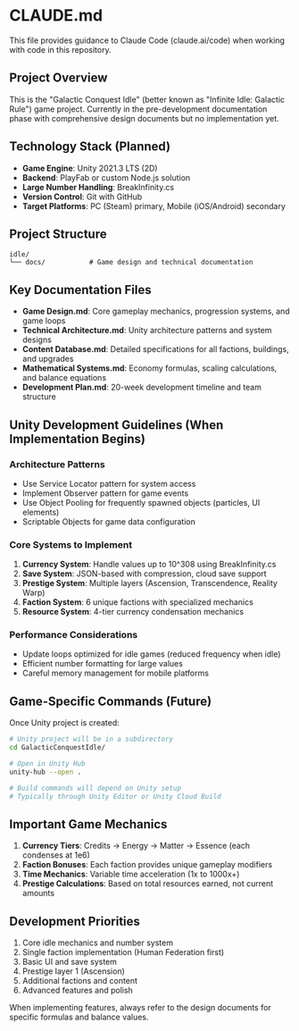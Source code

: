 # CLAUDE.md

This file provides guidance to Claude Code (claude.ai/code) when working with code in this repository.

## Project Overview

This is the "Galactic Conquest Idle" (better known as "Infinite Idle: Galactic Rule") game project. Currently in the pre-development documentation phase with comprehensive design documents but no implementation yet.

## Technology Stack (Planned)

- **Game Engine**: Unity 2021.3 LTS (2D)
- **Backend**: PlayFab or custom Node.js solution
- **Large Number Handling**: BreakInfinity.cs
- **Version Control**: Git with GitHub
- **Target Platforms**: PC (Steam) primary, Mobile (iOS/Android) secondary

## Project Structure

```
idle/
└── docs/           # Game design and technical documentation
```

## Key Documentation Files

- **Game Design.md**: Core gameplay mechanics, progression systems, and game loops
- **Technical Architecture.md**: Unity architecture patterns and system designs
- **Content Database.md**: Detailed specifications for all factions, buildings, and upgrades
- **Mathematical Systems.md**: Economy formulas, scaling calculations, and balance equations
- **Development Plan.md**: 20-week development timeline and team structure

## Unity Development Guidelines (When Implementation Begins)

### Architecture Patterns
- Use Service Locator pattern for system access
- Implement Observer pattern for game events
- Use Object Pooling for frequently spawned objects (particles, UI elements)
- Scriptable Objects for game data configuration

### Core Systems to Implement
1. **Currency System**: Handle values up to 10^308 using BreakInfinity.cs
2. **Save System**: JSON-based with compression, cloud save support
3. **Prestige System**: Multiple layers (Ascension, Transcendence, Reality Warp)
4. **Faction System**: 6 unique factions with specialized mechanics
5. **Resource System**: 4-tier currency condensation mechanics

### Performance Considerations
- Update loops optimized for idle games (reduced frequency when idle)
- Efficient number formatting for large values
- Careful memory management for mobile platforms

## Game-Specific Commands (Future)

Once Unity project is created:
```bash
# Unity project will be in a subdirectory
cd GalacticConquestIdle/

# Open in Unity Hub
unity-hub --open .

# Build commands will depend on Unity setup
# Typically through Unity Editor or Unity Cloud Build
```

## Important Game Mechanics

1. **Currency Tiers**: Credits → Energy → Matter → Essence (each condenses at 1e6)
2. **Faction Bonuses**: Each faction provides unique gameplay modifiers
3. **Time Mechanics**: Variable time acceleration (1x to 1000x+)
4. **Prestige Calculations**: Based on total resources earned, not current amounts

## Development Priorities

1. Core idle mechanics and number system
2. Single faction implementation (Human Federation first)
3. Basic UI and save system
4. Prestige layer 1 (Ascension)
5. Additional factions and content
6. Advanced features and polish

When implementing features, always refer to the design documents for specific formulas and balance values.